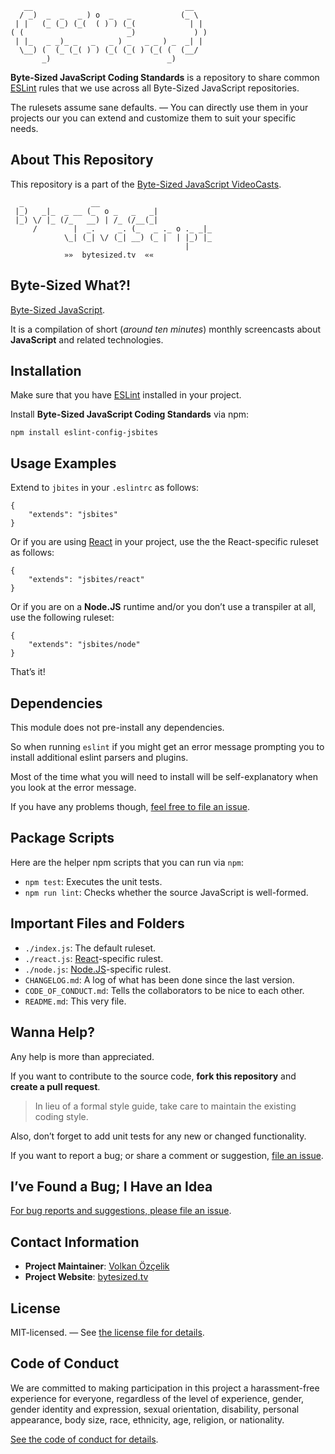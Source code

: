 ```
   __                                  __
  / _)  _  _   _ ) o  _   _           (_ \
 | |   (_ (_) (_(  ( ) ) (_(            | |
( (                       _)             ) )
 | |_   _ _)_ _   _   _ ) _   _ _ ) _  _| |
  \__) (  (_ (_( ) ) (_( (_( ) (_( (  (__/
       _)                          _)
```

**Byte-Sized JavaScript Coding Standards** is a repository to share common [ESLint](http://eslint.org/) rules that we use across all Byte-Sized JavaScript repositories.

The rulesets assume sane defaults. — You can directly use them in your projects our you can extend and customize them to suit your specific needs.

## About This Repository

This repository is a part of the [Byte-Sized JavaScript VideoCasts][vidcast].

```
  _               __
 |_)   _|_  _ __ (_  o _   _   _|
 |_) \/ |_ (/_   __) | /_ (/__(_|
     /        |  _.     _. (_   _ ._ o ._ _|_
            \_| (_| \/ (_| __) (_ |  | |_) |_
                                       |
            »»  bytesized.tv  ««
```

## Byte-Sized What?!

[Byte-Sized JavaScript][vidcast].

It is a compilation of short (*around ten minutes*) monthly screencasts about **JavaScript** and related technologies.

[vidcast]: https://bytesized.tv/ "ByteSized.TV"

## Installation

Make sure that you have [ESLint](http://eslint.org/) installed in your project.

Install **Byte-Sized JavaScript Coding Standards** via npm:

```
npm install eslint-config-jsbites
```

## Usage Examples

Extend to `jbites` in your `.eslintrc` as follows:

```text
{
    "extends": "jsbites"
}
```

Or if you are using [React](https://facebook.github.io/react/) in your project, use the the React-specific ruleset as follows:

```text
{
    "extends": "jsbites/react"
}
```

Or if you are on a **Node.JS** runtime and/or you don’t use a transpiler at all, use the following ruleset:

```text
{
    "extends": "jsbites/node"
}
```

That’s it!

## Dependencies

This module does not pre-install any dependencies.

So when running `eslint` if you might get an error message prompting you to install additional eslint parsers and plugins.

Most of the time what you will need to install will be self-explanatory when you look at the error message.

If you have any problems though, [feel free to file an issue](https://github.com/jsbites/coding-standards/issues/new).

## Package Scripts

Here are the helper npm scripts that you can run via `npm`:

* `npm test`: Executes the unit tests.
* `npm run lint`: Checks whether the source JavaScript is well-formed.

## Important Files and Folders

* `./index.js`: The default ruleset.
* `./react.js`: [React](https://facebook.github.io/react/)-specific rulest.
* `./node.js`: [Node.JS](https://nodejs.org/)-specific rulest.
* `CHANGELOG.md`: A log of what has been done since the last version.
* `CODE_OF_CONDUCT.md`: Tells the collaborators to be nice to each other.
* `README.md`: This very file.

## Wanna Help?

Any help is more than appreciated.

If you want to contribute to the source code, **fork this repository** and **create a pull request**.

> In lieu of a formal style guide, take care to maintain the existing coding style.

Also, don’t forget to add unit tests for any new or changed functionality.

If you want to report a bug; or share a comment or suggestion, [file an issue](https://github.com/jsbites/coding-standards/issues/new).

## I’ve Found a Bug; I Have an Idea

[For bug reports and suggestions, please file an issue](https://github.com/jsbites/coding-standards/issues/new).

## Contact Information

* **Project Maintainer**: [Volkan Özçelik](https://volkan.io/)
* **Project Website**: [bytesized.tv](https://bytesized.tv/)

## License

MIT-licensed. — See [the license file for details](LICENSE.md).

## Code of Conduct

We are committed to making participation in this project a harassment-free experience for everyone, regardless of the level of experience, gender, gender identity and expression, sexual orientation, disability, personal appearance, body size, race, ethnicity, age, religion, or nationality.

[See the code of conduct for details](CODE_OF_CONDUCT.md).


